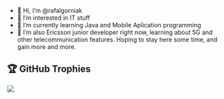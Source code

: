 - 👋 Hi, I’m @rafalgorniak
- 👀 I’m interested in IT stuff
- 🌱 I’m currently learning Java and Mobile Aplication programming
- 💞️ I’m also Ericsson junior developer right now, learning about 5G and other telecommunication features. Hoping to stay here some time, and gain more and more.

## 🏆 GitHub Trophies
![](https://github-profile-trophy.vercel.app/?usernamerafalgorniaka&theme=radical&no-frame=false&no-bg=false&margin-w=4)
<!---
rafalgorniak/rafalgorniak is a ✨ special ✨ repository because its `README.md` (this file) appears on your GitHub profile.
You can click the Preview link to take a look at your changes.
--->
